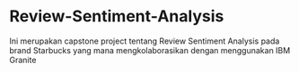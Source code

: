 # Review-Sentiment-Analysis
Ini merupakan capstone project tentang Review Sentiment Analysis pada brand Starbucks yang mana mengkolaborasikan dengan menggunakan IBM Granite
